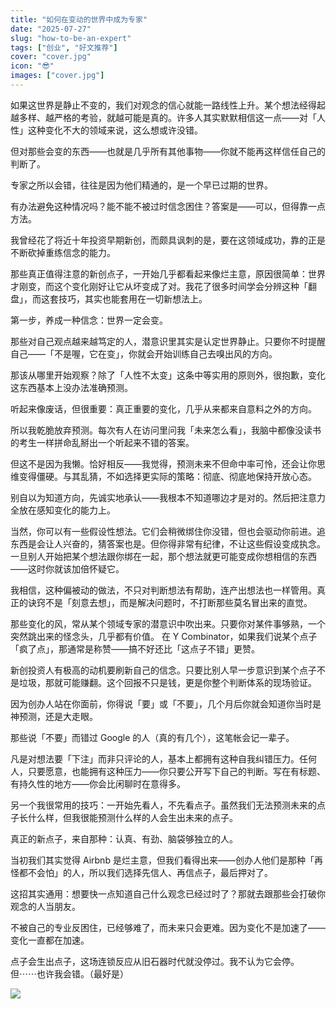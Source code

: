 ```yaml
---
title: "如何在变动的世界中成为专家"
date: "2025-07-27"
slug: "how-to-be-an-expert"
tags: ["创业", "好文推荐"]
cover: "cover.jpg"
icon: "😎"
images: ["cover.jpg"]
---
```

如果这世界是静止不变的，我们对观念的信心就能一路线性上升。某个想法经得起越多样、越严格的考验，就越可能是真的。许多人其实默默相信这一点——对「人性」这种变化不大的领域来说，这么想或许没错。



但对那些会变的东西——也就是几乎所有其他事物——你就不能再这样信任自己的判断了。



专家之所以会错，往往是因为他们精通的，是一个早已过期的世界。



有办法避免这种情况吗？能不能不被过时信念困住？答案是——可以，但得靠一点方法。



我曾经花了将近十年投资早期新创，而颇具讽刺的是，要在这领域成功，靠的正是不断砍掉重练信念的能力。



那些真正值得注意的新创点子，一开始几乎都看起来像烂主意，原因很简单：世界才刚变，而这个变化刚好让它从坏变成了对。我花了很多时间学会分辨这种「翻盘」，而这套技巧，其实也能套用在一切新想法上。



第一步，养成一种信念：世界一定会变。



那些对自己观点越来越笃定的人，潜意识里其实是认定世界静止。只要你不时提醒自己——「不是喔，它在变」，你就会开始训练自己去嗅出风的方向。



那该从哪里开始观察？除了「人性不太变」这条中等实用的原则外，很抱歉，变化这东西基本上没办法准确预测。



听起来像废话，但很重要：真正重要的变化，几乎从来都来自意料之外的方向。



所以我乾脆放弃预测。每次有人在访问里问我「未来怎么看」，我脑中都像没读书的考生一样拼命乱掰出一个听起来不错的答案。



但这不是因为我懒。恰好相反——我觉得，预测未来不但命中率可怜，还会让你思维变得僵硬。与其乱猜，不如选择更实际的策略：彻底、彻底地保持开放心态。



别自以为知道方向，先诚实地承认——我根本不知道哪边才是对的。然后把注意力全放在感知变化的能力上。



当然，你可以有一些假设性想法。它们会稍微绑住你没错，但也会驱动你前进。追东西是会让人兴奋的，猜答案也是。但你得非常有纪律，不让这些假设变成执念。
一旦别人开始把某个想法跟你绑在一起，那个想法就更可能变成你想相信的东西——这时你就该加倍怀疑它。



我相信，这种偏被动的做法，不只对判断想法有帮助，连产出想法也一样管用。真正的诀窍不是「刻意去想」，而是解决问题时，不打断那些莫名冒出来的直觉。



那些变化的风，常从某个领域专家的潜意识中吹出来。只要你对某件事够熟，一个突然跳出来的怪念头，几乎都有价值。
在 Y Combinator，如果我们说某个点子「疯了点」，那通常是称赞——搞不好还比「这点子不错」更赞。



新创投资人有极高的动机要刷新自己的信念。只要比别人早一步意识到某个点子不是垃圾，那就可能赚翻。这个回报不只是钱，更是你整个判断体系的现场验证。



因为创办人站在你面前，你得说「要」或「不要」，几个月后你就会知道你当时是神预测，还是大走眼。



那些说「不要」而错过 Google 的人（真的有几个），这笔帐会记一辈子。



凡是对想法要「下注」而非只评论的人，基本上都拥有这种自我纠错压力。任何人，只要愿意，也能拥有这种压力——你只要公开写下自己的判断。写在有标题、有持久性的地方——你会比闲聊时在意得多。



另一个我很常用的技巧：一开始先看人，不先看点子。虽然我们无法预测未来的点子长什么样，但我很能预测什么样的人会生出未来的点子。



真正的新点子，来自那种：认真、有劲、脑袋够独立的人。



当初我们其实觉得 Airbnb 是烂主意，但我们看得出来——创办人他们是那种「再怪都不会怕」的人，所以我们选择先信人、再信点子，最后押对了。



这招其实通用：想要快一点知道自己什么观念已经过时了？那就去跟那些会打破你观念的人当朋友。



不被自己的专业反困住，已经够难了，而未来只会更难。因为变化不是加速了——变化一直都在加速。



点子会生出点子，这场连锁反应从旧石器时代就没停过。我不认为它会停。
但⋯⋯也许我会错。（最好是）




![](https://prod-files-secure.s3.us-west-2.amazonaws.com/112d0858-5090-4d34-a606-b75eb8d65fd2/46476355-9cf3-4e99-9b7a-3531bc426380/1000202064.png?X-Amz-Algorithm=AWS4-HMAC-SHA256&X-Amz-Content-Sha256=UNSIGNED-PAYLOAD&X-Amz-Credential=ASIAZI2LB466VNVYULW4%2F20250911%2Fus-west-2%2Fs3%2Faws4_request&X-Amz-Date=20250911T174249Z&X-Amz-Expires=3600&X-Amz-Security-Token=IQoJb3JpZ2luX2VjEKL%2F%2F%2F%2F%2F%2F%2F%2F%2F%2FwEaCXVzLXdlc3QtMiJGMEQCIF4wz9V8O9T6atBFLBzH%2BCtX40u5F%2BWjn0L8y5M9GOEhAiAlqNfoBPsY8h31PP2%2Bs%2FZdrvl0k3deWpjccAO3aaO9zSr%2FAwgbEAAaDDYzNzQyMzE4MzgwNSIM36v05hrOc0avuQ4oKtwDlcCfdN%2Br3ukiU%2FdMNg3AG8h7Q4BKEjHPW%2FwAjPRNsLs8RgbxOmAirfOUpmbcBmyFsn3gjQFFW2XqcfeDHkRLrY72cuoDHmXFio8YOKHbaeBv8ZXewzQIPwL3EeLL0gaAz7mwAS5DwEamjRvCulbvXKMc1vvwZhsh9EooNa1LGd9I37%2F9jvrgiRdsd8pPH%2Bi%2FO%2Bd152wsUePsuYcvmceGpnpG9BkXNoAFqkYQh9JCYvNQmcfo7EHZzEb7Q0WWPMyXJQOfGo3LOiS%2ByKsmCuMBa2tqYeOeijFEK6dQ8dxoJOOxU%2BcJgPf2LHh175S8vgme4g%2FjyFa9Bifp1TK4IudeCNjtqI84iUMs%2FXr9zzwlw14rRP1tn%2BD%2FI3aWbK80%2FWn5ezjDCWUq7DQgE6SJbWx7rvlGBKDxxSggBYmgOVlcYW4FYyw9%2BYGW09fZALucwfGmqYo%2FPeytaMwL%2Fy9%2BCHKo2ZuGXWiLwfEfy23VHGntYnQ3LZ62aAVG6lQq0cxUlHxLZiCTS6LELF1C32b7A5AWXbTEfdUumZABIdIMrS%2FO1elNa3qgh4YgQsW8Oa7LmJHRSqOYdklMwBhQGmoTKhjNxhUaaBHG3SSXmSWXVtIzmTvZBQnyijFlIIRoLBww8o6MxgY6pgEXJKKiWAbZq8MuWPeVdiV1TFBO9VcRVQstugcb7rPCuIdQs7WIyQNWAfNc7aIouqsUfynSDHt5vqP6mcIA4wNTVpLA8HLjwDXGN3ZN3ecFF6whpTllcf0LV9tneRjKAuJL77Qc3S7N4BRObkwJSaguv8XRd%2Buzve6FuOZNAx0yycDbF8Ih3RDPO1v9hWuEe0DX7IxlflPWw6S17W%2FepaxvqA5idtfV&X-Amz-Signature=6df177d5632109d19889feb7d51df2b31acf44d58e006155192026f74503d5b1&X-Amz-SignedHeaders=host&x-amz-checksum-mode=ENABLED&x-id=GetObject)

